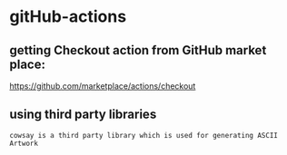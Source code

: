 # gitHub-actions

## getting Checkout action from GitHub market place: 
   https://github.com/marketplace/actions/checkout

## using third party libraries
    cowsay is a third party library which is used for generating ASCII Artwork


